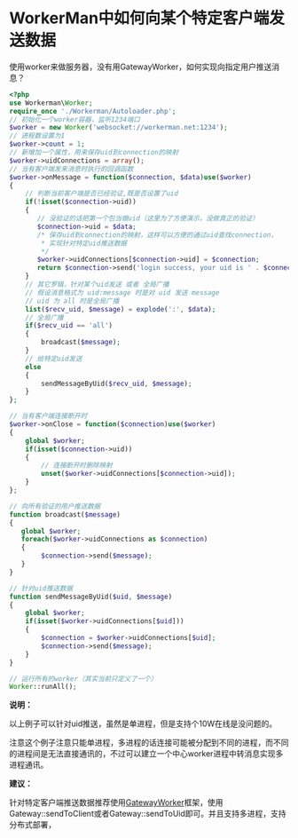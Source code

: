 # WorkerMan中如何向某个特定客户端发送数据
使用worker来做服务器，没有用GatewayWorker，如何实现向指定用户推送消息？

```php
<?php
use Workerman\Worker;
require_once './Workerman/Autoloader.php';
// 初始化一个worker容器，监听1234端口
$worker = new Worker('websocket://workerman.net:1234');
// 进程数设置为1
$worker->count = 1;
// 新增加一个属性，用来保存uid到connection的映射
$worker->uidConnections = array();
// 当有客户端发来消息时执行的回调函数
$worker->onMessage = function($connection, $data)use($worker)
{
    // 判断当前客户端是否已经验证,既是否设置了uid
    if(!isset($connection->uid))
    {
       // 没验证的话把第一个包当做uid（这里为了方便演示，没做真正的验证）
       $connection->uid = $data;
       /* 保存uid到connection的映射，这样可以方便的通过uid查找connection，
        * 实现针对特定uid推送数据
        */
       $worker->uidConnections[$connection->uid] = $connection;
       return $connection->send('login success, your uid is ' . $connection->uid);
    }
    // 其它罗辑，针对某个uid发送 或者 全局广播
    // 假设消息格式为 uid:message 时是对 uid 发送 message
    // uid 为 all 时是全局广播
    list($recv_uid, $message) = explode(':', $data);
    // 全局广播
    if($recv_uid == 'all')
    {
        broadcast($message);
    }
    // 给特定uid发送
    else
    {
        sendMessageByUid($recv_uid, $message);
    }
};

// 当有客户端连接断开时
$worker->onClose = function($connection)use($worker)
{
    global $worker;
    if(isset($connection->uid))
    {
        // 连接断开时删除映射
        unset($worker->uidConnections[$connection->uid]);
    }
};

// 向所有验证的用户推送数据
function broadcast($message)
{
   global $worker;
   foreach($worker->uidConnections as $connection)
   {
        $connection->send($message);
   }
}

// 针对uid推送数据
function sendMessageByUid($uid, $message)
{
    global $worker;
    if(isset($worker->uidConnections[$uid]))
    {
        $connection = $worker->uidConnections[$uid];
        $connection->send($message);
    }
}

// 运行所有的worker（其实当前只定义了一个）
Worker::runAll();
```
**说明：**

以上例子可以针对uid推送，虽然是单进程，但是支持个10W在线是没问题的。


注意这个例子注意只能单进程，多进程的话连接可能被分配到不同的进程，而不同的进程间是无法直接通讯的，不过可以建立一个中心worker进程中转消息实现多进程通讯。

**建议：**

针对特定客户端推送数据推荐使用[GatewayWorker](http://www.workerman.net/gatewaydoc/)框架，使用Gateway::sendToClient或者Gateway::sendToUid即可。并且支持多进程，支持分布式部署，
